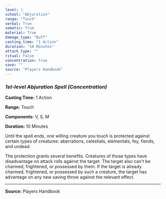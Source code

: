 ```yaml
---
level: 1
school: "Abjuration"
range: "Touch"
verbal: True
somatic: True
material: True
damage_type: "Buff"
casting_time: "1 Action"
duration: "10 Minutes"
attack_type: ""
ritual: False
concentration: True
save: ""
source: "Players Handbook"
---
```


### *1st-level Abjuration Spell* *(Concentration)*

**Casting Time:** 1 Action

**Range:** Touch

**Components:** V, S, M

**Duration:** 10 Minutes

Until the spell ends, one willing creature you touch is protected against certain types of creatures: aberrations, celestials, elementals, fey, fiends, and undead.
 
 The protection grants several benefits. Creatures of those types have disadvantage on attack rolls against the target. The target also can't be charmed, frightened, or possessed by them. If the target is already charmed, frightened, or possessed by such a creature, the target has advantage on any new saving throw against the relevant effect.

---
**Source:** Players Handbook
